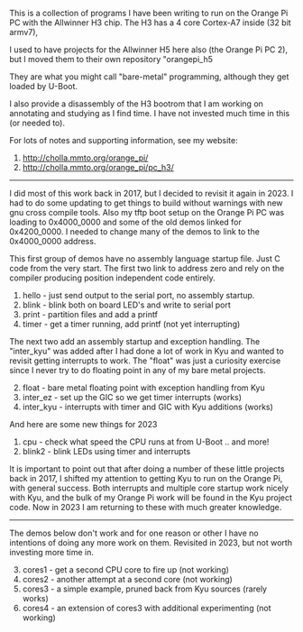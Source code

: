 This is a collection of programs I have been writing to run on
the Orange Pi PC with the Allwinner H3 chip.
The H3 has a 4 core Cortex-A7 inside (32 bit armv7),

I used to have projects for the Allwinner H5 here also
(the Orange Pi PC 2), but I moved them to their own repository
"orangepi_h5

They are what you might call "bare-metal"
programming, although they get loaded by U-Boot.

I also provide a disassembly of the H3 bootrom that I am working
on annotating and studying as I find time.
I have not invested much time in this (or needed to).

For lots of notes and supporting information, see my website:

1. http://cholla.mmto.org/orange_pi/
2. http://cholla.mmto.org/orange_pi/pc_h3/

***

I did most of this work back in 2017, but I decided to revisit it
again in 2023.  I had to do some updating to get things to build
without warnings with new gnu cross compile tools.
Also my tftp boot setup on the Orange Pi PC was loading to
0x4000_0000 and some of the old demos linked for 0x4200_0000.
I needed to change many of the demos to link to the 0x4000_0000 address.

This first group of demos have no assembly language startup file.
Just C code from the very start.
The first two link to address zero and rely on the compiler
producing position independent code entirely.

1. hello - just send output to the serial port, no assembly startup.
1. blink - blink both on board LED's and write to serial port
2. print - partition files and add a printf
5. timer - get a timer running, add printf (not yet interrupting)

The next two add an assembly startup and exception handling.
The "inter_kyu" was added after I had done a lot of work in Kyu
and wanted to revisit getting interrupts to work.
The "float" was just a curiosity exercise since I never try to
do floating point in any of my bare metal projects.

2. float - bare metal floating point with exception handling from Kyu
3. inter_ez - set up the GIC so we get timer interrupts (works)
1. inter_kyu - interrupts with timer and GIC with Kyu additions (works)

And here are some new things for 2023

1. cpu - check what speed the CPU runs at from U-Boot .. and more!
2. blink2 - blink LEDs using timer and interrupts

It is important to point out that after doing a number of these little
projects back in 2017, I shifted my attention to getting Kyu to run on
the Orange Pi, with general success.
Both interrupts and multiple core startup work nicely with Kyu,
and the bulk of my Orange Pi work will be found in the Kyu project code.
Now in 2023 I am returning to these with much greater knowledge.

***

The demos below don't work and for one reason or other I have no intentions
of doing any more work on them.  Revisited in 2023, but not worth investing more time in.

3. cores1 - get a second CPU core to fire up (not working)
3. cores2 - another attempt at a second core (not working)
3. cores3 - a simple example, pruned back from Kyu sources (rarely works)
3. cores4 - an extension of cores3 with additional experimenting (not working)

